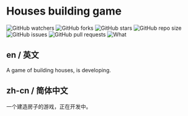 # Houses building game

![GitHub watchers](https://img.shields.io/github/watchers/Haohao123coding/houses-building-game.svg)
![GitHub forks](https://img.shields.io/github/forks/Haohao123coding/houses-building-game.svg)
![GitHub stars](https://img.shields.io/github/stars/Haohao123coding/houses-building-game.svg)
![GitHub repo size](https://img.shields.io/github/repo-size/Haohao123coding/houses-building-game.svg)
![GitHub issues](https://img.shields.io/github/issues/Haohao123coding/houses-building-game.svg)
![GitHub pull requests](https://img.shields.io/github/issues-pr/Haohao123coding/houses-building-game.svg)
![What](https://img.shields.io/badge/Page_Views_in_1234.12.31-0-1C1)

## en / 英文

A game of building houses, is developing.

## zh-cn / 简体中文

一个建造房子的游戏，正在开发中。

